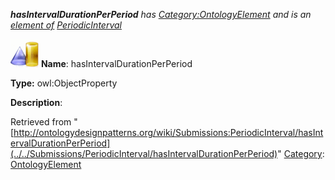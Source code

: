 ___hasIntervalDurationPerPeriod__ has [Category:OntologyElement](../../Category/OntologyElement "Category:OntologyElement") and is an [element of](../../Property/ElementOf "Property:ElementOf") [PeriodicInterval](../../Submissions/PeriodicInterval "Submissions:PeriodicInterval")_


  




[![ObjectProperty](../../images/thumb/c/c3/ObjectProperty.gif/45px-ObjectProperty.gif)](../../Image/ObjectProperty.gif "ObjectProperty")
__Name__: hasIntervalDurationPerPeriod 


__Type:__ owl:ObjectProperty 


__Description__: 





Retrieved from "[http://ontologydesignpatterns.org/wiki/Submissions:PeriodicInterval/hasIntervalDurationPerPeriod](../../Submissions/PeriodicInterval/hasIntervalDurationPerPeriod)"
 [Category](http://ontologydesignpatterns.org/wiki/Special:Categories "Special:Categories"): [OntologyElement](../../Category/OntologyElement "Category:OntologyElement")